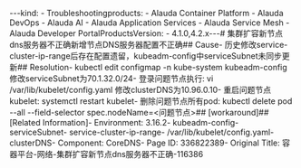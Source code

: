 ---kind:   - Troubleshootingproducts:    - Alauda Container Platform   - Alauda DevOps   - Alauda AI   - Alauda Application Services   - Alauda Service Mesh   - Alauda Developer PortalProductsVersion:   - 4.1.0,4.2.x---<!-- A type of document that involves encountering a fault, diag...it, performing root cause analysis, and providing solutions. --># 集群扩容新节点dns服务器不正确新增节点DNS服务器配置不正确## Cause- 历史修改service-cluster-ip-range后存在配置遗留，kubeadm-config中serviceSubnet未同步更新## Resolution- kubectl edit configmap -n kube-system kubeadm-config 修改serviceSubnet为70.1.32.0/24- 登录问题节点执行: vi /var/lib/kubelet/config.yaml 修改clusterDNS为10.96.0.10- 重启问题节点kubelet: systemctl restart kubelet- 删除问题节点所有pod: kubectl delete pod --all --field-selector spec.nodeName=<问题节点>## [workaround]## [Related Information]- Environment: 3.16.2- kubeadm-config- serviceSubnet- service-cluster-ip-range- /var/lib/kubelet/config.yaml- clusterDNS- Component: CoreDNS- Page ID: 336822389- Original Title: 容器平台-网络-集群扩容新节点dns服务器不正确-116386